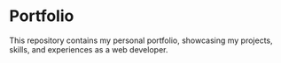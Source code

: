 # Portfolio

This repository contains my personal portfolio, showcasing my projects, skills, and experiences as a web developer.
